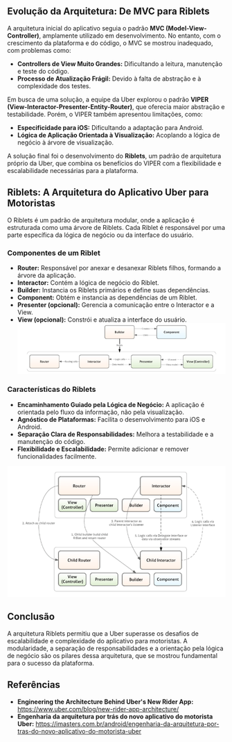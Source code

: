 ## Evolução da Arquitetura: De MVC para Riblets

A arquitetura inicial do aplicativo seguia o padrão **MVC (Model-View-Controller)**, amplamente utilizado em desenvolvimento. No entanto, com o crescimento da plataforma e do código, o MVC se mostrou inadequado, com problemas como:

*   **Controllers de View Muito Grandes:** Dificultando a leitura, manutenção e teste do código.
*   **Processo de Atualização Frágil:** Devido à falta de abstração e à complexidade dos testes.

Em busca de uma solução, a equipe da Uber explorou o padrão **VIPER (View-Interactor-Presenter-Entity-Router)**, que oferecia maior abstração e testabilidade. Porém, o VIPER também apresentou limitações, como:

*   **Especificidade para iOS:** Dificultando a adaptação para Android.
*   **Lógica de Aplicação Orientada à Visualização:** Acoplando a lógica de negócio à árvore de visualização.

A solução final foi o desenvolvimento do **Riblets**, um padrão de arquitetura próprio da Uber, que combina os benefícios do VIPER com a flexibilidade e escalabilidade necessárias para a plataforma.

## Riblets: A Arquitetura do Aplicativo Uber para Motoristas

O Riblets é um padrão de arquitetura modular, onde a aplicação é estruturada como uma árvore de Riblets. Cada Riblet é responsável por uma parte específica da lógica de negócio ou da interface do usuário.

### Componentes de um Riblet

*   **Router:** Responsável por anexar e desanexar Riblets filhos, formando a árvore da aplicação.
*   **Interactor:** Contém a lógica de negócio do Riblet.
*   **Builder:** Instancia os Riblets primários e define suas dependências.
*   **Component:** Obtém e instancia as dependências de um Riblet.
*   **Presenter (opcional):** Gerencia a comunicação entre o Interactor e a View.
*   **View (opcional):** Constrói e atualiza a interface do usuário.
![alt text](image.png)

### Características do Riblets

*   **Encaminhamento Guiado pela Lógica de Negócio:** A aplicação é orientada pelo fluxo da informação, não pela visualização.
*   **Agnóstico de Plataformas:** Facilita o desenvolvimento para iOS e Android.
*   **Separação Clara de Responsabilidades:** Melhora a testabilidade e a manutenção do código.
*   **Flexibilidade e Escalabilidade:** Permite adicionar e remover funcionalidades facilmente.

![alt text](image-1.png)

## Conclusão

A arquitetura Riblets permitiu que a Uber superasse os desafios de escalabilidade e complexidade do aplicativo para motoristas. A modularidade, a separação de responsabilidades e a orientação pela lógica de negócio são os pilares dessa arquitetura, que se mostrou fundamental para o sucesso da plataforma.

## Referências

*   **Engineering the Architecture Behind Uber's New Rider App:** https://www.uber.com/blog/new-rider-app-architecture/
*   **Engenharia da arquitetura por trás do novo aplicativo do motorista Uber:** https://imasters.com.br/android/engenharia-da-arquitetura-por-tras-do-novo-aplicativo-do-motorista-uber
